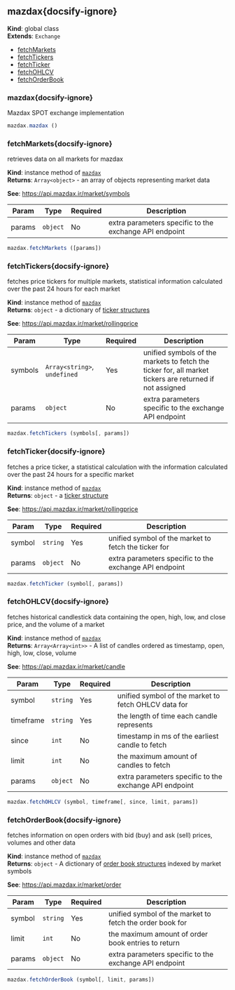 
<a name="mazdax" id="mazdax"></a>

## mazdax{docsify-ignore}
**Kind**: global class  
**Extends**: <code>Exchange</code>  

* [fetchMarkets](#fetchmarkets)
* [fetchTickers](#fetchtickers)
* [fetchTicker](#fetchticker)
* [fetchOHLCV](#fetchohlcv)
* [fetchOrderBook](#fetchorderbook)

<a name="mazdax" id="mazdax"></a>

### mazdax{docsify-ignore}
Mazdax SPOT exchange implementation



```javascript
mazdax.mazdax ()
```


<a name="fetchMarkets" id="fetchmarkets"></a>

### fetchMarkets{docsify-ignore}
retrieves data on all markets for mazdax

**Kind**: instance method of [<code>mazdax</code>](#mazdax)  
**Returns**: <code>Array&lt;object&gt;</code> - an array of objects representing market data

**See**: https://api.mazdax.ir/market/symbols  

| Param | Type | Required | Description |
| --- | --- | --- | --- |
| params | <code>object</code> | No | extra parameters specific to the exchange API endpoint |


```javascript
mazdax.fetchMarkets ([params])
```


<a name="fetchTickers" id="fetchtickers"></a>

### fetchTickers{docsify-ignore}
fetches price tickers for multiple markets, statistical information calculated over the past 24 hours for each market

**Kind**: instance method of [<code>mazdax</code>](#mazdax)  
**Returns**: <code>object</code> - a dictionary of [ticker structures](https://docs.ccxt.com/#/?id=ticker-structure)

**See**: https://api.mazdax.ir/market/rollingprice  

| Param | Type | Required | Description |
| --- | --- | --- | --- |
| symbols | <code>Array&lt;string&gt;</code>, <code>undefined</code> | Yes | unified symbols of the markets to fetch the ticker for, all market tickers are returned if not assigned |
| params | <code>object</code> | No | extra parameters specific to the exchange API endpoint |


```javascript
mazdax.fetchTickers (symbols[, params])
```


<a name="fetchTicker" id="fetchticker"></a>

### fetchTicker{docsify-ignore}
fetches a price ticker, a statistical calculation with the information calculated over the past 24 hours for a specific market

**Kind**: instance method of [<code>mazdax</code>](#mazdax)  
**Returns**: <code>object</code> - a [ticker structure](https://docs.ccxt.com/#/?id=ticker-structure)

**See**: https://api.mazdax.ir/market/rollingprice  

| Param | Type | Required | Description |
| --- | --- | --- | --- |
| symbol | <code>string</code> | Yes | unified symbol of the market to fetch the ticker for |
| params | <code>object</code> | No | extra parameters specific to the exchange API endpoint |


```javascript
mazdax.fetchTicker (symbol[, params])
```


<a name="fetchOHLCV" id="fetchohlcv"></a>

### fetchOHLCV{docsify-ignore}
fetches historical candlestick data containing the open, high, low, and close price, and the volume of a market

**Kind**: instance method of [<code>mazdax</code>](#mazdax)  
**Returns**: <code>Array&lt;Array&lt;int&gt;&gt;</code> - A list of candles ordered as timestamp, open, high, low, close, volume

**See**: https://api.mazdax.ir/market/candle  

| Param | Type | Required | Description |
| --- | --- | --- | --- |
| symbol | <code>string</code> | Yes | unified symbol of the market to fetch OHLCV data for |
| timeframe | <code>string</code> | Yes | the length of time each candle represents |
| since | <code>int</code> | No | timestamp in ms of the earliest candle to fetch |
| limit | <code>int</code> | No | the maximum amount of candles to fetch |
| params | <code>object</code> | No | extra parameters specific to the exchange API endpoint |


```javascript
mazdax.fetchOHLCV (symbol, timeframe[, since, limit, params])
```


<a name="fetchOrderBook" id="fetchorderbook"></a>

### fetchOrderBook{docsify-ignore}
fetches information on open orders with bid (buy) and ask (sell) prices, volumes and other data

**Kind**: instance method of [<code>mazdax</code>](#mazdax)  
**Returns**: <code>object</code> - A dictionary of [order book structures](https://docs.ccxt.com/#/?id=order-book-structure) indexed by market symbols

**See**: https://api.mazdax.ir/market/order  

| Param | Type | Required | Description |
| --- | --- | --- | --- |
| symbol | <code>string</code> | Yes | unified symbol of the market to fetch the order book for |
| limit | <code>int</code> | No | the maximum amount of order book entries to return |
| params | <code>object</code> | No | extra parameters specific to the exchange API endpoint |


```javascript
mazdax.fetchOrderBook (symbol[, limit, params])
```

